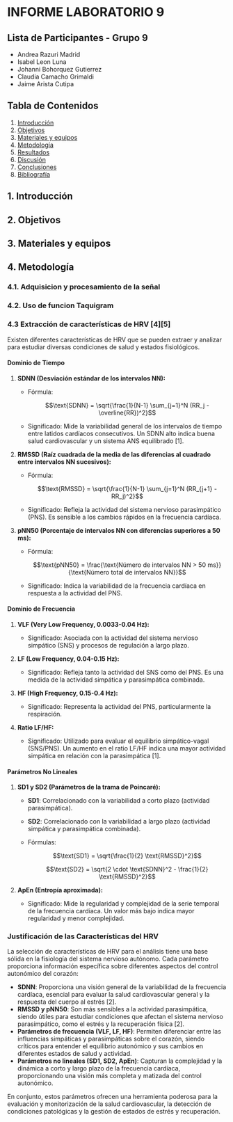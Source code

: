 # INFORME LABORATORIO 9
## Lista de Participantes - Grupo 9

- Andrea Razuri Madrid
- Isabel Leon Luna
- Johanni Bohorquez Gutierrez
- Claudia Camacho Grimaldi
- Jaime Arista Cutipa 

## Tabla de Contenidos

1. [Introducción](#1-introducción)
2. [Objetivos](#2-objetivos)
3. [Materiales y equipos](#3-materiales-y-equipos)
4. [Metodología](#4-metodología)
5. [Resultados](#5-resultados)
6. [Discusión](#6-discusión)
7. [Conclusiones](#7-conclusiones)
8. [Bibliografía](#8-bibliografía)


## 1. Introducción

## 2. Objetivos

## 3. Materiales y equipos

## 4. Metodología


### 4.1. Adquisicion y procesamiento de la señal

### 4.2. Uso de funcion Taquigram

### 4.3 Extracción de características de HRV [4][5]

Existen diferentes características de HRV que se pueden extraer y analizar para estudiar diversas condiciones de salud y estados fisiológicos.

#### Dominio de Tiempo

1. **SDNN (Desviación estándar de los intervalos NN):**
   - Fórmula:

     $$\text{SDNN} = \sqrt{\frac{1}{N-1} \sum_{j=1}^N (RR_j - \overline{RR})^2}$$
   
   - Significado: Mide la variabilidad general de los intervalos de tiempo entre latidos cardíacos consecutivos. Un SDNN alto indica buena salud cardiovascular y un sistema ANS equilibrado [1].

2. **RMSSD (Raíz cuadrada de la media de las diferencias al cuadrado entre intervalos NN sucesivos):**
   - Fórmula:
     
     $$\text{RMSSD} = \sqrt{\frac{1}{N-1} \sum_{j=1}^N (RR_{j+1} - RR_j)^2}$$
     
   - Significado: Refleja la actividad del sistema nervioso parasimpático (PNS). Es sensible a los cambios rápidos en la frecuencia cardíaca.

3. **pNN50 (Porcentaje de intervalos NN con diferencias superiores a 50 ms):**
   - Fórmula:

   
     $$\text{pNN50} = \frac{\text{Número de intervalos NN > 50 ms}}{\text{Número total de intervalos NN}}$$
     
     
   - Significado: Indica la variabilidad de la frecuencia cardíaca en respuesta a la actividad del PNS.

#### Dominio de Frecuencia

1. **VLF (Very Low Frequency, 0.0033-0.04 Hz):**
   - Significado: Asociada con la actividad del sistema nervioso simpático (SNS) y procesos de regulación a largo plazo.

2. **LF (Low Frequency, 0.04-0.15 Hz):**
   - Significado: Refleja tanto la actividad del SNS como del PNS. Es una medida de la actividad simpática y parasimpática combinada.

3. **HF (High Frequency, 0.15-0.4 Hz):**
   - Significado: Representa la actividad del PNS, particularmente la respiración.

4. **Ratio LF/HF:**
   - Significado: Utilizado para evaluar el equilibrio simpático-vagal (SNS/PNS). Un aumento en el ratio LF/HF indica una mayor actividad simpática en relación con la parasimpática [1].

#### Parámetros No Lineales

1. **SD1 y SD2 (Parámetros de la trama de Poincaré):**
   - **SD1**: Correlacionado con la variabilidad a corto plazo (actividad parasimpática).
   - **SD2**: Correlacionado con la variabilidad a largo plazo (actividad simpática y parasimpática combinada).
   - Fórmulas:
  
     
     $$\text{SD1} = \sqrt{\frac{1}{2} \text{RMSSD}^2}$$
  
     
     $$\text{SD2} = \sqrt{2 \cdot \text{SDNN}^2 - \frac{1}{2} \text{RMSSD}^2}$$
     

2. **ApEn (Entropía aproximada):**
   - Significado: Mide la regularidad y complejidad de la serie temporal de la frecuencia cardíaca. Un valor más bajo indica mayor regularidad y menor complejidad.

### Justificación de las Características del HRV

La selección de características de HRV para el análisis tiene una base sólida en la fisiología del sistema nervioso autónomo. Cada parámetro proporciona información específica sobre diferentes aspectos del control autonómico del corazón:

- **SDNN**: Proporciona una visión general de la variabilidad de la frecuencia cardíaca, esencial para evaluar la salud cardiovascular general y la respuesta del cuerpo al estrés [2].
- **RMSSD y pNN50**: Son más sensibles a la actividad parasimpática, siendo útiles para estudiar condiciones que afectan el sistema nervioso parasimpático, como el estrés y la recuperación física [2].
- **Parámetros de frecuencia (VLF, LF, HF)**: Permiten diferenciar entre las influencias simpáticas y parasimpáticas sobre el corazón, siendo críticos para entender el equilibrio autonómico y sus cambios en diferentes estados de salud y actividad.
- **Parámetros no lineales (SD1, SD2, ApEn)**: Capturan la complejidad y la dinámica a corto y largo plazo de la frecuencia cardíaca, proporcionando una visión más completa y matizada del control autonómico.

En conjunto, estos parámetros ofrecen una herramienta poderosa para la evaluación y monitorización de la salud cardiovascular, la detección de condiciones patológicas y la gestión de estados de estrés y recuperación.



